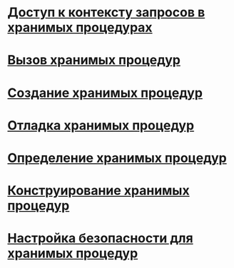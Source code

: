 # [Доступ к контексту запросов в хранимых процедурах](accessing-query-context-in-stored-procedures.md)
# [Вызов хранимых процедур](calling-stored-procedures.md)
# [Создание хранимых процедур](creating-stored-procedures.md)
# [Отладка хранимых процедур](debugging-stored-procedures.md)
# [Определение хранимых процедур](defining-stored-procedures.md)
# [Конструирование хранимых процедур](designing-stored-procedures.md)
# [Настройка безопасности для хранимых процедур](setting-security-for-stored-procedures.md)
